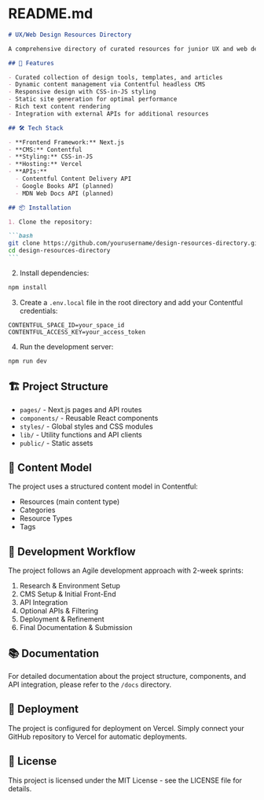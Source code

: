 # README.md

````markdown
# UX/Web Design Resources Directory

A comprehensive directory of curated resources for junior UX and web designers like myself, built with Next.js and Contentful CMS.

## 🚀 Features

- Curated collection of design tools, templates, and articles
- Dynamic content management via Contentful headless CMS
- Responsive design with CSS-in-JS styling
- Static site generation for optimal performance
- Rich text content rendering
- Integration with external APIs for additional resources

## 🛠️ Tech Stack

- **Frontend Framework:** Next.js
- **CMS:** Contentful
- **Styling:** CSS-in-JS
- **Hosting:** Vercel
- **APIs:**
  - Contentful Content Delivery API
  - Google Books API (planned)
  - MDN Web Docs API (planned)

## 📦 Installation

1. Clone the repository:

```bash
git clone https://github.com/yourusername/design-resources-directory.git
cd design-resources-directory
```
````

2. Install dependencies:

```bash
npm install
```

3. Create a `.env.local` file in the root directory and add your Contentful credentials:

```
CONTENTFUL_SPACE_ID=your_space_id
CONTENTFUL_ACCESS_KEY=your_access_token
```

4. Run the development server:

```bash
npm run dev
```

## 🏗️ Project Structure

- `pages/` - Next.js pages and API routes
- `components/` - Reusable React components
- `styles/` - Global styles and CSS modules
- `lib/` - Utility functions and API clients
- `public/` - Static assets

## 📝 Content Model

The project uses a structured content model in Contentful:

- Resources (main content type)
- Categories
- Resource Types
- Tags

## 🔄 Development Workflow

The project follows an Agile development approach with 2-week sprints:

1. Research & Environment Setup
2. CMS Setup & Initial Front-End
3. API Integration
4. Optional APIs & Filtering
5. Deployment & Refinement
6. Final Documentation & Submission

## 📚 Documentation

For detailed documentation about the project structure, components, and API integration, please refer to the `/docs` directory.

## 🚀 Deployment

The project is configured for deployment on Vercel. Simply connect your GitHub repository to Vercel for automatic deployments.

## 📄 License

This project is licensed under the MIT License - see the LICENSE file for details.

```

```
